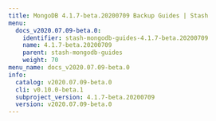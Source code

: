 ```yaml
---
title: MongoDB 4.1.7-beta.20200709 Backup Guides | Stash
menu:
  docs_v2020.07.09-beta.0:
    identifier: stash-mongodb-guides-4.1.7-beta.20200709
    name: 4.1.7-beta.20200709
    parent: stash-mongodb-guides
    weight: 70
menu_name: docs_v2020.07.09-beta.0
info:
  catalog: v2020.07.09-beta.0
  cli: v0.10.0-beta.1
  subproject_version: 4.1.7-beta.20200709
  version: v2020.07.09-beta.0
---
```


